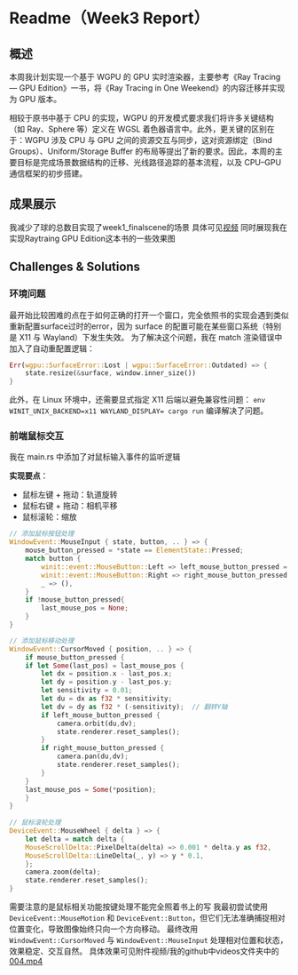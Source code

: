 # Readme（Week3 Report）

## 概述
本周我计划实现一个基于 WGPU 的 GPU 实时渲染器，主要参考《Ray Tracing — GPU Edition》一书，将《Ray Tracing in One Weekend》的内容迁移并实现为 GPU 版本。

相较于原书中基于 CPU 的实现，WGPU 的开发模式要求我们将许多关键结构（如 Ray、Sphere 等）定义在 WGSL 着色器语言中。此外，更关键的区别在于：WGPU 涉及 CPU 与 GPU 之间的资源交互与同步，这对资源绑定（Bind Groups）、Uniform/Storage Buffer 的布局等提出了新的要求。因此，本周的主要目标是完成场景数据结构的迁移、光线路径追踪的基本流程，以及 CPU–GPU 通信框架的初步搭建。
## 成果展示
我减少了球的总数目实现了week1_finalscene的场景 具体可见[视频]()
同时展现我在实现Raytraing GPU Edition这本书的一些效果图
 
## Challenges & Solutions
### 环境问题
最开始比较困难的点在于如何正确的打开一个窗口，完全依照书的实现会遇到类似重新配置surface过时的error，因为 surface 的配置可能在某些窗口系统（特别是 X11 与 Wayland）下发生失效。
为了解决这个问题，我在 match 渲染错误中加入了自动重配置逻辑：
```rust
Err(wgpu::SurfaceError::Lost | wgpu::SurfaceError::Outdated) => {
    state.resize(&surface, window.inner_size())
}
```
此外，在 Linux 环境中，还需要显式指定 X11 后端以避免兼容性问题： `env WINIT_UNIX_BACKEND=x11 WAYLAND_DISPLAY= cargo run` 编译解决了问题。
### 前端鼠标交互
我在 main.rs 中添加了对鼠标输入事件的监听逻辑

**实现要点**：
- 鼠标左键 + 拖动：轨道旋转
- 鼠标右键 + 拖动：相机平移
- 鼠标滚轮：缩放

```rust
// 添加鼠标按钮处理
WindowEvent::MouseInput { state, button, .. } => {
    mouse_button_pressed = *state == ElementState::Pressed;
    match button {
        winit::event::MouseButton::Left => left_mouse_button_pressed = mouse_button_pressed,
        winit::event::MouseButton::Right => right_mouse_button_pressed = mouse_button_pressed,
        _ => (),
    }
    if !mouse_button_pressed{
        last_mouse_pos = None;
    }
}

// 添加鼠标移动处理
WindowEvent::CursorMoved { position, .. } => {
    if mouse_button_pressed {
    if let Some(last_pos) = last_mouse_pos {
        let dx = position.x - last_pos.x;
        let dy = position.y - last_pos.y;
        let sensitivity = 0.01;
        let du = dx as f32 * sensitivity;
        let dv = dy as f32 * (-sensitivity);  // 翻转Y轴
        if left_mouse_button_pressed {
            camera.orbit(du,dv);
            state.renderer.reset_samples();
        }
        if right_mouse_button_pressed {
            camera.pan(du,dv);
            state.renderer.reset_samples();
        }
    }
    last_mouse_pos = Some(*position);
    }
}
                
// 鼠标滚轮处理
DeviceEvent::MouseWheel { delta } => {
    let delta = match delta {
    MouseScrollDelta::PixelDelta(delta) => 0.001 * delta.y as f32,
    MouseScrollDelta::LineDelta(_, y) => y * 0.1,
    };
    camera.zoom(delta);
    state.renderer.reset_samples();
}
```
需要注意的是鼠标相关功能按键处理不能完全照着书上的写
我最初尝试使用 `DeviceEvent::MouseMotion` 和 `DeviceEvent::Button`，但它们无法准确捕捉相对位置变化，导致图像始终只向一个方向移动。
最终改用 `WindowEvent::CursorMoved` 与 `WindowEvent::MouseInput` 处理相对位置和状态，效果稳定、交互自然。
具体效果可见附件视频/我的github中videos文件夹中的[004.mp4](https://github.com/starrywiki/RayTracing_GPU_edition/blob/master/videos/004.mp4) 
